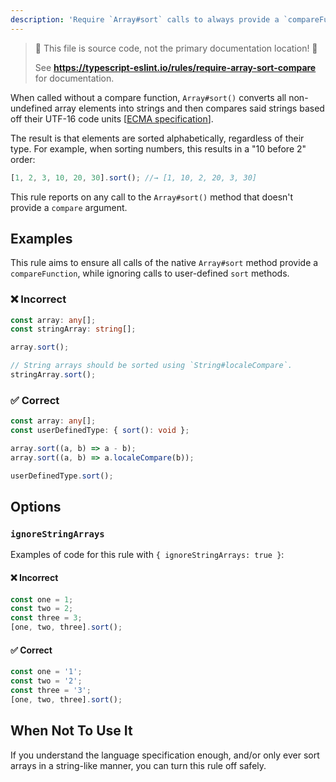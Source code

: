 ```yaml
---
description: 'Require `Array#sort` calls to always provide a `compareFunction`.'
---
```


> 🛑 This file is source code, not the primary documentation location! 🛑
>
> See **https://typescript-eslint.io/rules/require-array-sort-compare** for documentation.

When called without a compare function, `Array#sort()` converts all non-undefined array elements into strings and then compares said strings based off their UTF-16 code units [[ECMA specification](https://www.ecma-international.org/ecma-262/9.0/#sec-sortcompare)].

The result is that elements are sorted alphabetically, regardless of their type.
For example, when sorting numbers, this results in a "10 before 2" order:

```ts
[1, 2, 3, 10, 20, 30].sort(); //→ [1, 10, 2, 20, 3, 30]
```

This rule reports on any call to the `Array#sort()` method that doesn't provide a `compare` argument.

## Examples

This rule aims to ensure all calls of the native `Array#sort` method provide a `compareFunction`, while ignoring calls to user-defined `sort` methods.

<!--tabs-->

### ❌ Incorrect

```ts
const array: any[];
const stringArray: string[];

array.sort();

// String arrays should be sorted using `String#localeCompare`.
stringArray.sort();
```

### ✅ Correct

```ts
const array: any[];
const userDefinedType: { sort(): void };

array.sort((a, b) => a - b);
array.sort((a, b) => a.localeCompare(b));

userDefinedType.sort();
```

## Options

### `ignoreStringArrays`

Examples of code for this rule with `{ ignoreStringArrays: true }`:

<!--tabs-->

#### ❌ Incorrect

```ts option='{ "ignoreStringArrays": true }'
const one = 1;
const two = 2;
const three = 3;
[one, two, three].sort();
```

#### ✅ Correct

```ts option='{ "ignoreStringArrays": true }'
const one = '1';
const two = '2';
const three = '3';
[one, two, three].sort();
```

## When Not To Use It

If you understand the language specification enough, and/or only ever sort arrays in a string-like manner, you can turn this rule off safely.
